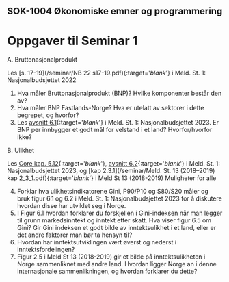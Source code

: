 ## SOK-1004 Økonomiske emner og programmering

# Oppgaver til Seminar 1

A. Bruttonasjonalprodukt        

Les [s. 17-19](/seminar/NB 22 s17-19.pdf){:target='_blank_'} i Meld. St. 1: Nasjonalbudsjettet 2022       

1.	Hva måler Bruttonasjonalprodukt (BNP)? Hvilke komponenter består den av?
2.	Hva måler BNP Fastlands-Norge? Hva er utelatt av sektorer i dette begrepet, og hvorfor?
3.	Les [avsnitt 6.1](/seminar/NB_23_velferd){:target='_blank_'} i Meld. St. 1: Nasjonalbudsjettet 2023. Er BNP per innbygger et godt mål for velstand i et land? Hvorfor/hvorfor ikke?

B. Ulikhet     

Les [Core kap. 5.12](https://www.core-econ.org/the-economy/book/text/05.html#512-measuring-economic-inequality){:target='_blank_'}, [avsnitt 6.2](/seminar/NB_23_6_2.pdf){:target='_blank_'} i Meld. St. 1: Nasjonalbudsjettet 2023, og [kap 2.3.1](/seminar/Meld. St. 13 (2018–2019) kap 2_3_1.pdf){:target='_blank_'} i Meld St 13 (2018-2019) Muligheter for alle      

4. Forklar hva ulikhetsindikatorene Gini, P90/P10 og S80/S20 måler og bruk figur 6.1 og 6.2 i Meld. St. 1: Nasjonalbudsjettet 2023 for å diskutere hvordan disse har utviklet seg i Norge.
5. I Figur 6.1 hvordan forklarer du forskjellen i Gini-indeksen når man legger til grunn markedsinntekt og inntekt etter skatt. Hva viser figur 6.5 om Gini? Gir Gini indeksen et godt bilde av inntektsulikhet i et land, eller er det andre faktorer man bør ta hensyn til?
6. Hvordan har inntektsutviklingen vært øverst og nederst i inntektsfordelingen?
7. Figur 2.5 i Meld St 13 (2018-2019) gir et bilde på inntektsulikheten i Norge sammenliknet med andre land. Hvordan ligger Norge an i denne internasjonale sammenlikningen, og hvordan forklarer du dette?
